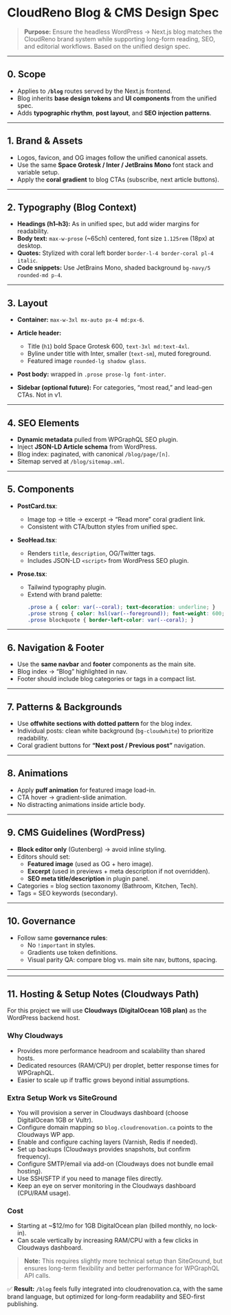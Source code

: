 # CloudReno Blog & CMS Design Spec

> **Purpose:** Ensure the headless WordPress → Next.js blog matches the CloudReno brand system while supporting long-form reading, SEO, and editorial workflows. Based on the unified design spec.

---

## 0. Scope
- Applies to **`/blog`** routes served by the Next.js frontend.
- Blog inherits **base design tokens** and **UI components** from the unified spec.
- Adds **typographic rhythm**, **post layout**, and **SEO injection patterns**.

---

## 1. Brand & Assets
- Logos, favicon, and OG images follow the unified canonical assets.
- Use the same **Space Grotesk / Inter / JetBrains Mono** font stack and variable setup.
- Apply the **coral gradient** to blog CTAs (subscribe, next article buttons).

---

## 2. Typography (Blog Context)
- **Headings (h1–h3):** As in unified spec, but add wider margins for readability.
- **Body text:** `max-w-prose` (~65ch) centered, font size `1.125rem` (18px) at desktop.
- **Quotes:** Stylized with coral left border `border-l-4 border-coral pl-4 italic`.
- **Code snippets:** Use JetBrains Mono, shaded background `bg-navy/5 rounded-md p-4`.

---

## 3. Layout
- **Container:** `max-w-3xl mx-auto px-4 md:px-6`.
- **Article header:**  
  - Title (`h1`) bold Space Grotesk 600, `text-3xl md:text-4xl`.  
  - Byline under title with Inter, smaller (`text-sm`), muted foreground.  
  - Featured image `rounded-lg shadow glass`.  

- **Post body:** wrapped in `.prose prose-lg font-inter`.
- **Sidebar (optional future):** For categories, “most read,” and lead-gen CTAs. Not in v1.

---

## 4. SEO Elements
- **Dynamic metadata** pulled from WPGraphQL SEO plugin.  
- Inject **JSON-LD Article schema** from WordPress.  
- Blog index: paginated, with canonical `/blog/page/[n]`.  
- Sitemap served at `/blog/sitemap.xml`.  

---

## 5. Components
- **PostCard.tsx**:  
  - Image top → title → excerpt → “Read more” coral gradient link.  
  - Consistent with CTA/button styles from unified spec.  

- **SeoHead.tsx**:  
  - Renders `title`, `description`, OG/Twitter tags.  
  - Includes JSON-LD `<script>` from WordPress SEO plugin.  

- **Prose.tsx**:  
  - Tailwind typography plugin.  
  - Extend with brand palette:  
    ```css
    .prose a { color: var(--coral); text-decoration: underline; }
    .prose strong { color: hsl(var(--foreground)); font-weight: 600; }
    .prose blockquote { border-left-color: var(--coral); }
    ```

---

## 6. Navigation & Footer
- Use the **same navbar** and **footer** components as the main site.
- Blog index → “Blog” highlighted in nav.  
- Footer should include blog categories or tags in a compact list.

---

## 7. Patterns & Backgrounds
- Use **offwhite sections with dotted pattern** for the blog index.  
- Individual posts: clean white background (`bg-cloudwhite`) to prioritize readability.  
- Coral gradient buttons for **“Next post / Previous post”** navigation.

---

## 8. Animations
- Apply **puff animation** for featured image load-in.  
- CTA hover → gradient-slide animation.  
- No distracting animations inside article body.

---

## 9. CMS Guidelines (WordPress)
- **Block editor only** (Gutenberg) → avoid inline styling.  
- Editors should set:  
  - **Featured image** (used as OG + hero image).  
  - **Excerpt** (used in previews + meta description if not overridden).  
  - **SEO meta title/description** in plugin panel.  
- Categories = blog section taxonomy (Bathroom, Kitchen, Tech).  
- Tags = SEO keywords (secondary).

---

## 10. Governance
- Follow same **governance rules**:  
  - No `!important` in styles.  
  - Gradients use token definitions.  
  - Visual parity QA: compare blog vs. main site nav, buttons, spacing.  

---


---

## 11. Hosting & Setup Notes (Cloudways Path)

For this project we will use **Cloudways (DigitalOcean 1GB plan)** as the WordPress backend host.

### Why Cloudways
- Provides more performance headroom and scalability than shared hosts.
- Dedicated resources (RAM/CPU) per droplet, better response times for WPGraphQL.
- Easier to scale up if traffic grows beyond initial assumptions.

### Extra Setup Work vs SiteGround
- You will provision a server in Cloudways dashboard (choose DigitalOcean 1GB or Vultr).
- Configure domain mapping so `blog.cloudrenovation.ca` points to the Cloudways WP app.
- Enable and configure caching layers (Varnish, Redis if needed).
- Set up backups (Cloudways provides snapshots, but confirm frequency).
- Configure SMTP/email via add-on (Cloudways does not bundle email hosting).
- Use SSH/SFTP if you need to manage files directly.
- Keep an eye on server monitoring in the Cloudways dashboard (CPU/RAM usage).

### Cost
- Starting at ~$12/mo for 1GB DigitalOcean plan (billed monthly, no lock-in).
- Can scale vertically by increasing RAM/CPU with a few clicks in Cloudways dashboard.

> **Note:** This requires slightly more technical setup than SiteGround, but ensures long-term flexibility and better performance for WPGraphQL API calls.


✅ **Result:** `/blog` feels fully integrated into cloudrenovation.ca, with the same brand language, but optimized for long-form readability and SEO-first publishing.

